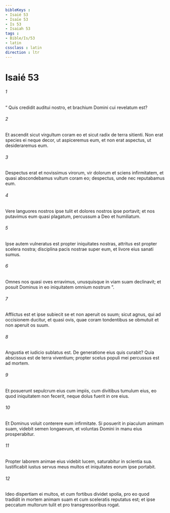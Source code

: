 ```yaml
---
bibleKeys : 
- Isaié 53
- Isaïe 53
- Is 53
- Isaiah 53
tags : 
- Bible/Is/53
- latin
cssclass : latin
direction : ltr
---
```


# Isaié 53

###### 1
“ Quis credidit auditui nostro, et brachium Domini cui revelatum est?
###### 2
Et ascendit sicut virgultum coram eo et sicut radix de terra sitienti. Non erat species ei neque decor, ut aspiceremus eum, et non erat aspectus, ut desideraremus eum.
###### 3
Despectus erat et novissimus virorum, vir dolorum et sciens infirmitatem, et quasi abscondebamus vultum coram eo; despectus, unde nec reputabamus eum.
###### 4
Vere languores nostros ipse tulit et dolores nostros ipse portavit; et nos putavimus eum quasi plagatum, percussum a Deo et humiliatum.
###### 5
Ipse autem vulneratus est propter iniquitates nostras, attritus est propter scelera nostra; disciplina pacis nostrae super eum, et livore eius sanati sumus.
###### 6
Omnes nos quasi oves erravimus, unusquisque in viam suam declinavit; et posuit Dominus in eo iniquitatem omnium nostrum ”.
###### 7
Afflictus est et ipse subiecit se et non aperuit os suum; sicut agnus, qui ad occisionem ducitur, et quasi ovis, quae coram tondentibus se obmutuit et non aperuit os suum.
###### 8
Angustia et iudicio sublatus est. De generatione eius quis curabit? Quia abscissus est de terra viventium; propter scelus populi mei percussus est ad mortem.
###### 9
Et posuerunt sepulcrum eius cum impiis, cum divitibus tumulum eius, eo quod iniquitatem non fecerit, neque dolus fuerit in ore eius.
###### 10
Et Dominus voluit conterere eum infirmitate. Si posuerit in piaculum animam suam, videbit semen longaevum, et voluntas Domini in manu eius prosperabitur.
###### 11
Propter laborem animae eius videbit lucem, saturabitur in scientia sua. Iustificabit iustus servus meus multos et iniquitates eorum ipse portabit.
###### 12
Ideo dispertiam ei multos, et cum fortibus dividet spolia, pro eo quod tradidit in mortem animam suam et cum sceleratis reputatus est; et ipse peccatum multorum tulit et pro transgressoribus rogat.
